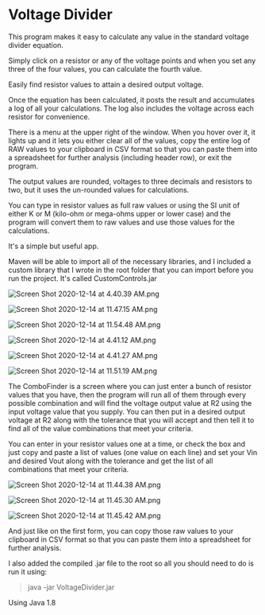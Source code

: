 # Voltage Divider

This program makes it easy to calculate any value in the standard voltage divider equation.

Simply click on a resistor or any of the voltage points and when you set any three of the four values, you can calculate the fourth value.

Easily find resistor values to attain a desired output voltage.

Once the equation has been calculated, it posts the result and accumulates a log of all your calculations. The log also includes the voltage across each resistor for convenience.

There is a menu at the upper right of the window. When you hover over it, it lights up and it lets you either clear all of the values, copy the entire log of RAW values to your clipboard in CSV format so that you can paste them into a spreadsheet for further analysis (including header row), or exit the program.

The output values are rounded, voltages to three decimals and resistors to two, but it uses the un-rounded values for calculations.

You can type in resistor values as full raw values or using the SI unit of either K or M (kilo-ohm or mega-ohms upper or lower case) and the program will convert them to raw values and use those values for the calculations.

It's a simple but useful app.

Maven will be able to import all of the necessary libraries, and I included a custom library that I wrote in the root folder that you can import before you run the project. It's called CustomControls.jar

![Screen Shot 2020-12-14 at 4.40.39 AM.png](src/main/resources/images/Screen%20Shot%202020-12-14%20at%204.40.39%20AM.png)

![Screen Shot 2020-12-14 at 11.47.15 AM.png](src/main/resources/images/Screen%20Shot%202020-12-14%20at%2011.47.15%20AM.png)

![Screen Shot 2020-12-14 at 11.54.48 AM.png](src/main/resources/images/Screen%20Shot%202020-12-14%20at%2011.54.48%20AM.png)

![Screen Shot 2020-12-14 at 4.41.12 AM.png](src/main/resources/images/Screen%20Shot%202020-12-14%20at%204.41.12%20AM.png)

![Screen Shot 2020-12-14 at 4.41.27 AM.png](src/main/resources/images/Screen%20Shot%202020-12-14%20at%204.41.27%20AM.png)

![Screen Shot 2020-12-14 at 11.51.19 AM.png](src/main/resources/images/Screen%20Shot%202020-12-14%20at%2011.51.19%20AM.png)

The ComboFinder is a screen where you can just enter a bunch of resistor values that you have, then the program will run all of them through every possible combination and will find the voltage output value at R2 using the input voltage value that you supply. You can then put in a desired output voltage at R2 along with the tolerance that you will accept and then tell it to find all of the value combinations that meet your criteria.

You can enter in your resistor values one at a time, or check the box and just copy and paste a list of values (one value on each line) and set your Vin and desired Vout along with the tolerance and get the list of all combinations that meet your criteria.

![Screen Shot 2020-12-14 at 11.44.38 AM.png](src/main/resources/images/Screen%20Shot%202020-12-14%20at%2011.44.38%20AM.png)

![Screen Shot 2020-12-14 at 11.45.30 AM.png](src/main/resources/images/Screen%20Shot%202020-12-14%20at%2011.45.30%20AM.png)

![Screen Shot 2020-12-14 at 11.45.42 AM.png](src/main/resources/images/Screen%20Shot%202020-12-14%20at%2011.45.42%20AM.png)

And just like on the first form, you can copy those raw values to your clipboard in CSV format so that you can paste them into a spreadsheet for further analysis.

I also added the compiled .jar file to the root so all you should need to do is run it using:

>java -jar VoltageDivider.jar

Using Java 1.8